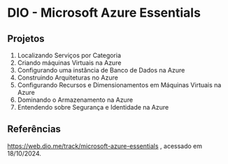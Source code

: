 # DIO - Microsoft Azure Essentials

## Projetos
1. Localizando Serviços por Categoria
2. Criando máquinas Virtuais na Azure
3. Configurando uma instância de Banco de Dados na Azure
4. Construindo Arquiteturas no Azure
5. Configurando Recursos e Dimensionamentos em Máquinas Virtuais na Azure
6. Dominando o Armazenamento na Azure
7. Entendendo sobre Segurança e Identidade na Azure


## Referências
https://web.dio.me/track/microsoft-azure-essentials , acessado em 18/10/2024.